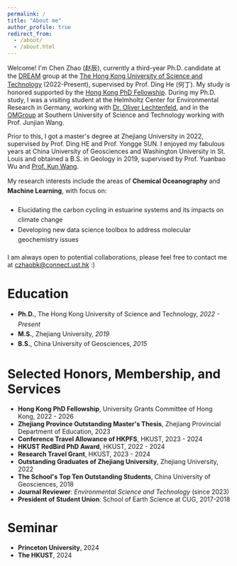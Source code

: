 ```yaml
---
permalink: /
title: "About me"
author_profile: true
redirect_from: 
  - /about/
  - /about.html
---
```


Welcome! I'm Chen Zhao (赵辰), currently a third-year Ph.D. candidate at the [DREAM]([https://hkustdinghe.github.io]) group at the [The Hong Kong University of Science and Technology]([hkust.edu.hk]) (2022-Present), supervised by Prof. Ding He (何丁). My study is honored supported by the [Hong Kong PhD Fellowship](https://cerg1.ugc.edu.hk/hkpfs/index.html). During my Ph.D. study, I was a visiting student at the Helmholtz Center for Environmental Research in Germany, working with [Dr. Oliver Lechtenfeld](https://www.ufz.de/index.php?en=43841), and in the [OMGroup](https://faculty.sustech.edu.cn/?tagid=wangjj&iscss=1&snapid=1&orderby=date&go=2) at Southern University of Science and Technology working with Prof. Junjian Wang. 

Prior to this, I got a master's degree at Zhejiang University in 2022, supervised by Prof. Ding HE and Prof. Yongge SUN. I enjoyed my fabulous years at China University of Geosciences and Washington University in St. Louis and obtained a B.S. in Geology in 2019, supervised by Prof. Yuanbao Wu and [Prof. Kun Wang](https://eeps.wustl.edu/people/kun-wang).

<p style="margin-bottom: 20px; line-height: 1.6;">
  My research interests include the areas of <strong>Chemical Oceanography</strong> and <strong>Machine Learning</strong>, with focus on:
</p>
<ul style="line-height: 1.6; margin-bottom: 20px;">
  <li>Elucidating the carbon cycling in estuarine systems and its impacts on climate change</li>
  <li>Developing new data science toolbox to address molecular geochemistry issues</li>
</ul>

I am always open to potential collaborations, please feel free to contact me at czhaobk@connect.ust.hk :)

Education
======
<ul style="line-height: 1.6; margin-bottom: 20px;">
  <li><strong>Ph.D.</strong>, The Hong Kong University of Science and Technology, <em>2022 - Present</em></li>
  <li><strong>M.S.</strong>, Zhejiang University, <em>2019</em></li>
  <li><strong>B.S.</strong>, China University of Geosciences, <em>2015</em></li>
</ul>

Selected Honors, Membership, and Services
======
- **Hong Kong PhD Fellowship**, University Grants Committee of Hong Kong, 2022 - 2026  
- **Zhejiang Province Outstanding Master's Thesis**, Zhejiang Provincial Department of Education, 2023  
- **Conference Travel Allowance of HKPFS**, HKUST, 2023 - 2024  
- **HKUST RedBird PhD Award**, HKUST, 2022 - 2024  
- **Research Travel Grant**, HKUST, 2023 - 2024  
- **Outstanding Graduates of Zhejiang University**, Zhejiang University, 2022  
- **The School's Top Ten Outstanding Students**, China University of Geosciences, 2018  
- **Journal Reviewer**: *Environmental Science and Technology* (since 2023)  
- **President of Student Union**: School of Earth Science at CUG, 2017-2018

Seminar
======
- **Princeton University**, 2024
- **The HKUST**, 2024




